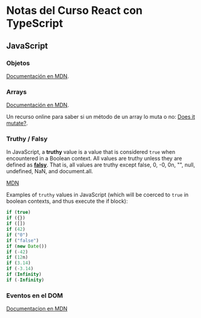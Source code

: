 # Notas del Curso React con TypeScript

## JavaScript

### Objetos

[Documentación en MDN](https://developer.mozilla.org/en-US/docs/Web/JavaScript/Reference/Global_Objects/Object).

### Arrays

[Documentación en MDN](https://developer.mozilla.org/en-US/docs/Web/JavaScript/Reference/Global_Objects/Array).

Un recurso online para saber si un método de un array lo muta o no: [Does it mutate?](https://doesitmutate.xyz/).

### Truthy / Falsy

In JavaScript, a **truthy** value is a value that is considered `true` when encountered in a Boolean context. All values are truthy unless they are defined as **[falsy](https://developer.mozilla.org/en-US/docs/Glossary/Falsy)**. That is, all values are truthy except false, 0, -0, 0n, "", null, undefined, NaN, and document.all.

[MDN](https://developer.mozilla.org/en-US/docs/Glossary/Truthy)

Examples of `truthy` values in JavaScript (which will be coerced to `true` in boolean contexts, and thus execute the if block):

```javascript
if (true)
if ({})
if ([])
if (42)
if ("0")
if ("false")
if (new Date())
if (-42)
if (12n)
if (3.14)
if (-3.14)
if (Infinity)
if (-Infinity)
```

### Eventos en el DOM

[Documentacion en MDN](https://developer.mozilla.org/en-US/docs/Web/API/Element#events)
